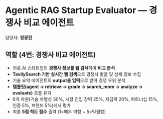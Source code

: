 # Agentic RAG Startup Evaluator — 경쟁사 비교 에이전트
담당자: **정광진**

## 역할 (4번: 경쟁사 비교 에이전트)
- 의료 AI 스타트업의 **경쟁사 정보를 웹 검색**하여 **비교 분석**
- **TavilySearch 기반 실시간 웹 검색**으로 경쟁사 발굴 및 상세 정보 수집
- 기술 요약 에이전트의 **output을 입력**으로 받아 경쟁 우위 분석
- **템플릿(agent → retrieve → grade → search_more → analyze → evaluate)** 흐름 유지
- 6개 차원(기술 차별성 30%, 시장 진입 장벽 25%, 자금력 20%, 파트너십 15%, 인증 5%, 브랜드 5%)에서 평가
- 최종 **5점 척도 점수** 출력 (1=매우 약함 ~ 5=탁월함)
